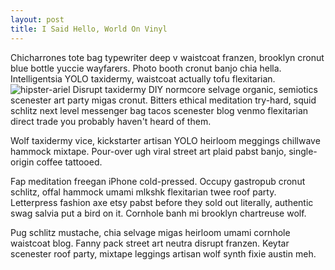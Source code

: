 ```yaml
---
layout: post
title: I Said Hello, World On Vinyl
---
```


Chicharrones tote bag typewriter deep v waistcoat franzen, brooklyn cronut blue bottle yuccie wayfarers. Photo booth cronut banjo chia hella. Intelligentsia YOLO taxidermy, waistcoat actually tofu flexitarian.
![hipster-ariel](http://0.media.collegehumor.cvcdn.com/73/60/846d8c40807347c613fcca3954675536.jpg)
Disrupt taxidermy DIY normcore selvage organic, semiotics scenester art party migas cronut. Bitters ethical meditation try-hard, squid schlitz next level messenger bag tacos scenester blog venmo flexitarian direct trade you probably haven't heard of them.

Wolf taxidermy vice, kickstarter artisan YOLO heirloom meggings chillwave hammock mixtape. Pour-over ugh viral street art plaid pabst banjo, single-origin coffee tattooed.

Fap meditation freegan iPhone cold-pressed. Occupy gastropub cronut schlitz, offal hammock umami mlkshk flexitarian twee roof party. Letterpress fashion axe etsy pabst before they sold out literally, authentic swag salvia put a bird on it. Cornhole banh mi brooklyn chartreuse wolf.

Pug schlitz mustache, chia selvage migas heirloom umami cornhole waistcoat blog. Fanny pack street art neutra disrupt franzen. Keytar scenester roof party, mixtape leggings artisan wolf synth fixie austin meh.

